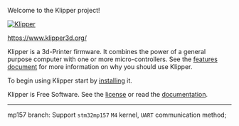 Welcome to the Klipper project!

[![Klipper](docs/img/klipper-logo-small.png)](https://www.klipper3d.org/)

https://www.klipper3d.org/

Klipper is a 3d-Printer firmware. It combines the power of a general
purpose computer with one or more micro-controllers. See the
[features document](https://www.klipper3d.org/Features.html) for more
information on why you should use Klipper.

To begin using Klipper start by
[installing](https://www.klipper3d.org/Installation.html) it.

Klipper is Free Software. See the [license](COPYING) or read the
[documentation](https://www.klipper3d.org/Overview.html).

---

mp157 branch: Support `stm32mp157` `M4` kernel, `UART` communication method;
